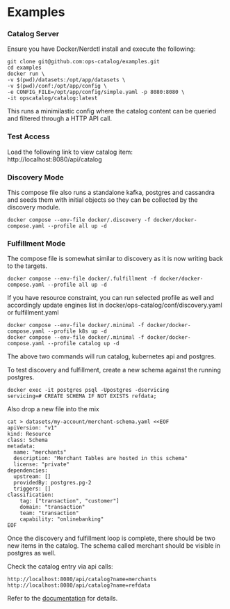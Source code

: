 # Examples

### Catalog Server
Ensure you have Docker/Nerdctl install and execute the following:

```
git clone git@github.com:ops-catalog/examples.git
cd examples
docker run \
-v $(pwd)/datasets:/opt/app/datasets \
-v $(pwd)/conf:/opt/app/config \
-e CONFIG_FILE=/opt/app/config/simple.yaml -p 8080:8080 \
-it opscatalog/catalog:latest
```
This runs a minimilastic config where the catalog content can be queried and filtered through a HTTP API call.

### Test Access
Load the following link to view catalog item:
http://localhost:8080/api/catalog


### Discovery Mode
This compose file also runs a standalone kafka, postgres and cassandra and seeds them with initial objects so they can be collected by the discovery module.

```
docker compose --env-file docker/.discovery -f docker/docker-compose.yaml --profile all up -d
```

### Fulfillment Mode
The compose file is somewhat similar to discovery as it is now writing back to the targets.

```
docker compose --env-file docker/.fulfillment -f docker/docker-compose.yaml --profile all up -d
```

If you have resource constraint, you can run selected profile as well and accordingly update engines list in docker/ops-catalog/conf/discovery.yaml or fulfillment.yaml

```
docker compose --env-file docker/.minimal -f docker/docker-compose.yaml --profile k8s up -d
docker compose --env-file docker/.minimal -f docker/docker-compose.yaml --profile catalog up -d
```

The above two commands will run catalog, kubernetes api and postgres.

To test discovery and fulfillment, create a new schema against the running postgres.

```shell
docker exec -it postgres psql -Upostgres -dservicing 
servicing=# CREATE SCHEMA IF NOT EXISTS refdata;
```

Also drop a new file into the mix

```shell
cat > datasets/my-account/merchant-schema.yaml <<EOF
apiVersion: "v1"
kind: Resource
class: Schema
metadata:
  name: "merchants"
  description: "Merchant Tables are hosted in this schema"
  license: "private"
dependencies:
  upstream: []
  providedBy: postgres.pg-2
  triggers: []
classification:
    tag: ["transaction", "customer"]
    domain: "transaction"
    team: "transaction"
    capability: "onlinebanking"
EOF
```

Once the discovery and fulfillment loop is complete, there should be two new items in the catalog.
The schema called merchant should be visible in postgres as well.

Check the catalog entry via api calls:

```shell 
http://localhost:8080/api/catalog?name=merchants
http://localhost:8080/api/catalog?name=refdata
```

Refer to the [documentation](https://ops-catalog.github.io/specification) for details.

